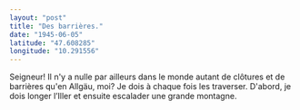 ```yaml
---
layout: "post"
title: "Des barrières."
date: "1945-06-05"
latitude: "47.608285"
longitude: "10.291556"
---
```


Seigneur! Il n'y a nulle par ailleurs dans le monde autant de clôtures et de barrières qu'en Allgäu, moi? Je dois à chaque fois les traverser. D'abord, je dois longer l’Iller et ensuite escalader une grande montagne.


<div class="histoire"></div>

<div class="commentaire"></div>